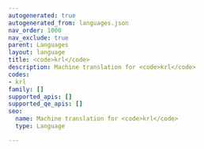 ```yaml
---
autogenerated: true
autogenerated_from: languages.json
nav_order: 1000
nav_exclude: true
parent: Languages
layout: language
title: <code>krl</code>
description: Machine translation for <code>krl</code>
codes:
- krl
family: []
supported_apis: []
supported_qe_apis: []
seo:
  name: Machine translation for <code>krl</code>
  type: Language

---
```


